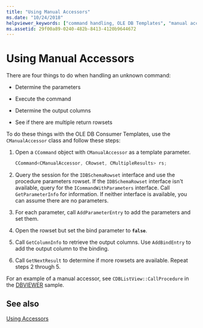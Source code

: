 ```yaml
---
title: "Using Manual Accessors"
ms.date: "10/24/2018"
helpviewer_keywords: ["command handling, OLE DB Templates", "manual accessors", "accessors [C++], manual"]
ms.assetid: 29f00a89-0240-482b-8413-4120b9644672
---
```

# Using Manual Accessors

There are four things to do when handling an unknown command:

- Determine the parameters

- Execute the command

- Determine the output columns

- See if there are multiple return rowsets

To do these things with the OLE DB Consumer Templates, use the `CManualAccessor` class and follow these steps:

1. Open a `CCommand` object with `CManualAccessor` as a template parameter.

    ```cpp
    CCommand<CManualAccessor, CRowset, CMultipleResults> rs;
    ```

1. Query the session for the `IDBSchemaRowset` interface and use the procedure parameters rowset. If the `IDBSchemaRowset` interface isn't available, query for the `ICommandWithParameters` interface. Call `GetParameterInfo` for information. If neither interface is available, you can assume there are no parameters.

1. For each parameter, call `AddParameterEntry` to add the parameters and set them.

1. Open the rowset but set the bind parameter to **`false`**.

1. Call `GetColumnInfo` to retrieve the output columns. Use `AddBindEntry` to add the output column to the binding.

1. Call `GetNextResult` to determine if more rowsets are available. Repeat steps 2 through 5.

For an example of a manual accessor, see `CDBListView::CallProcedure` in the [DBVIEWER](https://github.com/Microsoft/VCSamples/tree/master/VC2010Samples/ATL/OLEDB/Consumer) sample.

## See also

[Using Accessors](../../data/oledb/using-accessors.md)
